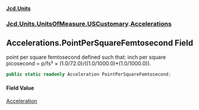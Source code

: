 #### [Jcd.Units](index.md 'index')

### [Jcd.Units.UnitsOfMeasure.USCustomary](Jcd.Units.UnitsOfMeasure.USCustomary.md 'Jcd.Units.UnitsOfMeasure.USCustomary').[Accelerations](Accelerations.md 'Jcd.Units.UnitsOfMeasure.USCustomary.Accelerations')

## Accelerations.PointPerSquareFemtosecond Field

point per square femtosecond defined such that: inch per square picosecond = p/fs² ×
(1.0/72.0)/((1.0/1000.0)*(1.0/1000.0)).

```csharp
public static readonly Acceleration PointPerSquareFemtosecond;
```

#### Field Value

[Acceleration](Acceleration.md 'Jcd.Units.UnitTypes.Acceleration')